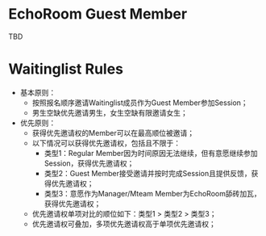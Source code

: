 # EchoRoom Guest Member

TBD

# Waitinglist Rules

* 基本原则：
  * 按照报名顺序邀请Waitinglist成员作为Guest Member参加Session；
  * 男生空缺优先邀请男生，女生空缺有限邀请女生；
* 优先原则：
  * 获得优先邀请权的Member可以在最高顺位被邀请；
  * 以下情况可以获得优先邀请权，包括且不限于：
    * 类型1：Regular Member因为时间原因无法继续，但有意愿继续参加Session，获得优先邀请权；
    * 类型2：Guest Member接受邀请并按时完成Session且提供反馈，获得优先邀请权； 
    * 类型3：意愿作为Manager/Mteam Member为EchoRoom舔砖加瓦，获得优先邀请权；
  * 优先邀请权单项对比的顺位如下：类型1 > 类型2 > 类型3；
  * 优先邀请权可叠加，多项优先邀请权高于单项优先邀请权；
